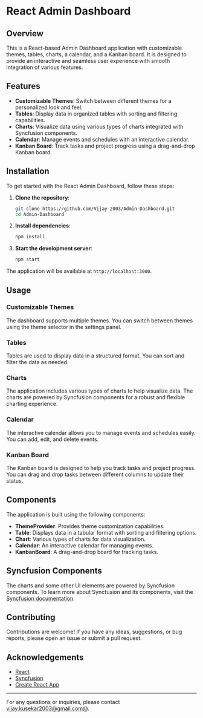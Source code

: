 # React Admin Dashboard

## Overview

This is a React-based Admin Dashboard application with customizable themes, tables, charts, a calendar, and a Kanban board. It is designed to provide an interactive and seamless user experience with smooth integration of various features.

## Features

- **Customizable Themes**: Switch between different themes for a personalized look and feel.
- **Tables**: Display data in organized tables with sorting and filtering capabilities.
- **Charts**: Visualize data using various types of charts integrated with Syncfusion components.
- **Calendar**: Manage events and schedules with an interactive calendar.
- **Kanban Board**: Track tasks and project progress using a drag-and-drop Kanban board.

## Installation

To get started with the React Admin Dashboard, follow these steps:

1. **Clone the repository**:
    ```bash
    git clone https://github.com/Vijay-2003/Admin-Dashboard.git
    cd Admin-Dashboard
    ```

2. **Install dependencies**:
    ```bash
    npm install
    ```

3. **Start the development server**:
    ```bash
    npm start
    ```

The application will be available at `http://localhost:3000`.

## Usage

### Customizable Themes

The dashboard supports multiple themes. You can switch between themes using the theme selector in the settings panel.

### Tables

Tables are used to display data in a structured format. You can sort and filter the data as needed.

### Charts

The application includes various types of charts to help visualize data. The charts are powered by Syncfusion components for a robust and flexible charting experience.

### Calendar

The interactive calendar allows you to manage events and schedules easily. You can add, edit, and delete events.

### Kanban Board

The Kanban board is designed to help you track tasks and project progress. You can drag and drop tasks between different columns to update their status.

## Components

The application is built using the following components:

- **ThemeProvider**: Provides theme customization capabilities.
- **Table**: Displays data in a tabular format with sorting and filtering options.
- **Chart**: Various types of charts for data visualization.
- **Calendar**: An interactive calendar for managing events.
- **KanbanBoard**: A drag-and-drop board for tracking tasks.

## Syncfusion Components

The charts and some other UI elements are powered by Syncfusion components. To learn more about Syncfusion and its components, visit the [Syncfusion documentation](https://ej2.syncfusion.com/react/documentation/).

## Contributing

Contributions are welcome! If you have any ideas, suggestions, or bug reports, please open an issue or submit a pull request.

## Acknowledgements

- [React](https://reactjs.org/)
- [Syncfusion](https://www.syncfusion.com/)
- [Create React App](https://create-react-app.dev/)

---

For any questions or inquiries, please contact [vijay.kusekar2003@gmail.com@](mailto:vijay.kusekar2003@gmail.com).

